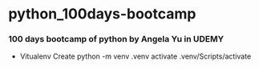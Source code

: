 # python_100days-bootcamp
### 100 days bootcamp of python by Angela Yu in UDEMY

- Vitualenv
    Create
    python -m venv .venv 
    activate
    .venv/Scripts/activate
    
